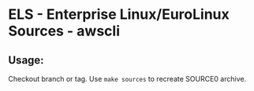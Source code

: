 # ELS - Enterprise Linux/EuroLinux Sources - awscli
 
## Usage:
  Checkout branch or tag. Use `make sources` to recreate  SOURCE0 archive.
